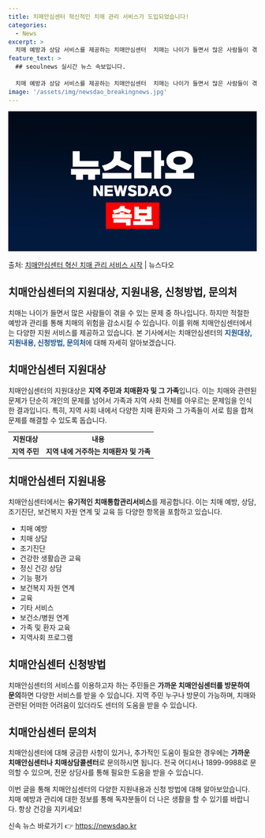 ```yaml
---
title: 치매안심센터 혁신적인 치매 관리 서비스가 도입되었습니다!
categories:
  - News
excerpt: >
  치매 예방과 상담 서비스를 제공하는 치매안심센터  치매는 나이가 들면서 많은 사람들이 겪을 수 있는 문제 중…
feature_text: >
  ## seoulnews 실시간 뉴스 속보입니다.

  치매 예방과 상담 서비스를 제공하는 치매안심센터  치매는 나이가 들면서 많은 사람들이 겪을 수 있는 문제 중…
image: '/assets/img/newsdao_breakingnews.jpg'
---
```


![뉴스다오 속보](/assets/img/newsdao_breakingnews.jpg)

<p>출처: <a href="https://newsdao.kr/4352" rel="dofollow">치매안심센터 혁신 치매 관리 서비스 시작</a> | 뉴스다오</p>

<h2 data-ke-size="size26">치매안심센터의 지원대상, 지원내용, 신청방법, 문의처</h2>
<p data-ke-size="size16">치매는 나이가 들면서 많은 사람들이 겪을 수 있는 문제 중 하나입니다. 하지만 적절한 예방과 관리를 통해 치매의 위험을 감소시킬 수 있습니다. 이를 위해 치매안심센터에서는 다양한 지원 서비스를 제공하고 있습니다. 본 기사에서는 치매안심센터의 <b><span style="color: #1a5490;">지원대상, 지원내용, 신청방법, 문의처</span></b>에 대해 자세히 알아보겠습니다.</p>

<h2 data-ke-size="size24">치매안심센터 지원대상</h2>
<p data-ke-size="size16">치매안심센터의 지원대상은 <b>지역 주민과 치매환자 및 그 가족</b>입니다. 이는 치매와 관련된 문제가 단순히 개인의 문제를 넘어서 가족과 지역 사회 전체를 아우르는 문제임을 인식한 결과입니다. 특히, 지역 사회 내에서 다양한 치매 환자와 그 가족들이 서로 힘을 합쳐 문제를 해결할 수 있도록 돕습니다.</p>

<table>
	<tr>
		<th>지원대상</th>
		<th>내용</th>
	</tr>
	<tr>
		<td style="text-align: center; height: 17px;"><b>지역 주민</b></td>
		<td style="text-align: center; height: 17px;"><b>지역 내에 거주하는 치매환자 및 가족</b></td>
	</tr>
</table>

<h2 data-ke-size="size24">치매안심센터 지원내용</h2>
<p data-ke-size="size16">치매안심센터에서는 <b>유기적인 치매통합관리서비스</b>를 제공합니다. 이는 치매 예방, 상담, 조기진단, 보건복지 자원 연계 및 교육 등 다양한 항목을 포함하고 있습니다.</p>

<ul>
	<li>치매 예방</li>
	<li>치매 상담</li>
	<li>조기진단</li>
	<li>건강한 생활습관 교육</li>
	<li>정신 건강 상담</li>
	<li>기능 평가</li>
	<li>보건복지 자원 연계</li>
	<li>교육</li>
	<li>기타 서비스</li>
	<li>보건소/병원 연계</li>
	<li>가족 및 환자 교육</li>
	<li>지역사회 프로그램</li>
</ul>

<h2 data-ke-size="size24">치매안심센터 신청방법</h2>
<p data-ke-size="size16">치매안심센터의 서비스를 이용하고자 하는 주민들은 <b>가까운 치매안심센터를 방문하여 문의</b>하면 다양한 서비스를 받을 수 있습니다. 지역 주민 누구나 방문이 가능하며, 치매와 관련된 어떠한 어려움이 있더라도 센터의 도움을 받을 수 있습니다.</p>

<h2 data-ke-size="size24">치매안심센터 문의처</h2>
<p data-ke-size="size16">치매안심센터에 대해 궁금한 사항이 있거나, 추가적인 도움이 필요한 경우에는 <b>가까운 치매안심센터나 치매상담콜센터</b>로 문의하시면 됩니다. 전국 어디서나 1899-9988로 문의할 수 있으며, 전문 상담사를 통해 필요한 도움을 받을 수 있습니다.</p>

<p data-ke-size="size16">이번 글을 통해 치매안심센터의 다양한 지원내용과 신청 방법에 대해 알아보았습니다. 치매 예방과 관리에 대한 정보를 통해 독자분들이 더 나은 생활을 할 수 있기를 바랍니다. 항상 건강을 지키세요!</p> 

신속 뉴스 바로가기 👉 <a href="https://newsdao.kr" rel="dofollow">https://newsdao.kr</a>



